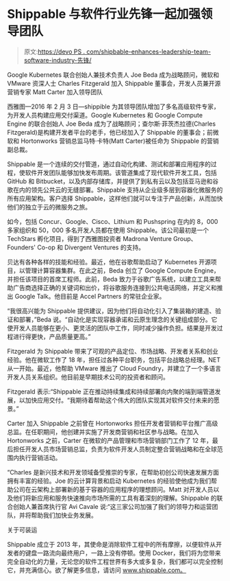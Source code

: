 # Shippable 与软件行业先锋一起加强领导团队

> 原文:[https://devo PS . com/shipbable-enhances-leadership-team-software-industry-先锋/](https://devops.com/shippable-strengthens-leadership-team-software-industry-pioneers/)

Google Kubernetes 联合创始人兼技术负责人 Joe Beda 成为战略顾问，微软和 VMware 资深人士 Charles Fitzgerald 加入 Shippable 董事会，开发人员兼开源营销专家 Matt Carter 加入领导团队

西雅图—2016 年 2 月 3 日—shippible 为其领导团队增加了多名高级软件专家，为开发人员构建应用交付渠道。Google Kubernetes 和 Google Compute Engine 的联合创始人 Joe Beda 成为了战略顾问；查尔斯·菲茨杰拉德(Charles Fitzgerald)是构建开发者平台的老手，他已经加入了 Shippable 的董事会；前微软和 Hortonworks 营销总监马特·卡特(Matt Carter)被任命为 Shippable 的营销副总裁。

Shippable 是一个连续的交付管道，通过自动化构建、测试和部署应用程序的过程，使软件开发团队能够加快发布周期。该管道集成了现代软件开发工具，包括 GitHub 和 Bitbucket，以及内部存储库，并提供了到私有云以及包括亚马逊和谷歌在内的领先公共云的无缝部署。Shippable 支持从企业级多层到容器化微服务的所有应用架构。客户选择 Shippable，这样他们就可以专注于产品创新，从而加快他们的独立于云的微服务之旅。

如今，包括 Concur、Google、Cisco、Lithium 和 Pushspring 在内的 8，000 多家组织和 50，000 多名开发人员都在使用 Shippable。该公司最初是一个 TechStars 孵化项目，得到了西雅图投资者 Madrona Venture Group、Founders' Co-op 和 Divergent Ventures 的支持。

贝达有各种各样的技能和经验。最近，他在谷歌帮助启动了 Kubernetes 开源项目，以管理计算容器集群。在此之前，Beda 创立了 Google Compute Engine，并担任该项目的首席工程师。此前，Beda 致力于谷歌广告系统，以建立工具来帮助广告商选择正确的关键词和出价，将谷歌服务连接到公共电话网络，并定义和推出 Google Talk。他目前是 Accel Partners 的常驻企业家。

“我很高兴能为 Shippable 提供建议，因为他们将自动化引入了集装箱的建造、验证和部署，”Beda 说。“自动化是实现容器承诺和云原生理念的关键组成部分。它使开发人员能够在更小、更灵活的团队中工作，同时减少操作负担。结果是开发过程进行得更快，产品质量更高。”

Fitzgerald 为 Shippable 带来了可观的产品定位、市场战略、开发者关系和创业经验。他在微软工作了 18 年，担任过各种平台职务，包括平台战略总经理。NET 从一开始。最近，他帮助 VMware 推出了 Cloud Foundry，并建立了一个多语言开发人员关系组织。他目前是早期技术公司的投资者和顾问。

Fitzgerald 表示:“Shippable 正在推动持续集成和持续部署向内聚的端到端管道发展，以加快应用交付。“我期待着帮助这个伟大的团队实现其对软件交付未来的愿景。”

Carter 加入 Shippable 之前曾在 Hortonworks 担任开发者营销和平台推广高级总监。在任职期间，他创建并实施了开发商营销和社区参与战略。在加入 Hortonworks 之前，Carter 在微软的产品管理和市场营销部门工作了 12 年，最后担任开发人员市场营销总监，负责为软件开发人员制定整合营销战略和在全球范围内执行营销活动。

“Charles 是新兴技术和开发领域备受推崇的专家，在帮助初创公司快速发展方面拥有丰富的经验。Joe 的云计算背景和启动 Kubernetes 的经验使他成为我们帮助公司在云架构上部署新的基于容器的应用程序的理想顾问。Matt 对开发人员以及他们将新应用和服务快速推向市场所需的工具有着深刻的理解。Shippable 的联合创始人兼首席执行官 Avi Cavale 说:“这三家公司加强了我们的领导力和运营团队，并将帮助我们加快业务发展。

关于可装运

Shippable 成立于 2013 年，其使命是消除软件工程中的所有摩擦，以便软件从开发者的键盘一路流向最终用户，一路上没有停顿。使用 Docker，我们将为您带来完全自动化的力量，无论您的软件工程世界有多大或多复杂，我们都可以完全控制它，并充满信心。欲了解更多信息，请访问 www.shippable.com。